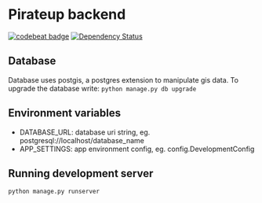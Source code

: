 # Pirateup backend

[![codebeat badge](https://codebeat.co/badges/3de06d04-058a-40f4-a71a-f89600342537)](https://codebeat.co/projects/github-com-pirateup-back-dev)
[![Dependency Status](https://gemnasium.com/badges/github.com/pirateup/back.svg)](https://gemnasium.com/github.com/pirateup/back)

## Database

Database uses postgis, a postgres extension to manipulate gis data. To upgrade the database write: `python manage.py db upgrade`

## Environment variables

+ DATABASE_URL: database uri string, eg. postgresql://localhost/database_name
+ APP_SETTINGS: app environment config, eg. config.DevelopmentConfig


## Running development server

`python manage.py runserver`
